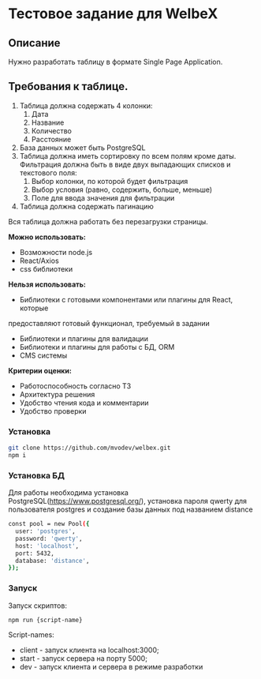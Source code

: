 # Тестовое задание для WelbeX

## Описание

Нужно разработать таблицу в формате Single Page Application.

## Требования к таблице.

1. Таблица должна содержать 4 колонки:
    1. Дата
    2. Название
    3. Количество
    4. Расстояние
2. База данных может быть PostgreSQL
3. Таблица должна иметь сортировку по всем полям кроме даты. Фильтрация должна быть в виде двух выпадающих списков и текстового поля:
    1. Выбор колонки, по которой будет фильтрация
    2. Выбор условия (равно, содержить, больше, меньше)
    3. Поле для ввода значения для фильтрации
4. Таблица должна содержать пагинацию

Вся таблица должна работать без перезагрузки страницы.

**Можно использовать:**

- Возможности node.js
- React/Axios
- css библиотеки

**Нельзя использовать:**

- Библиотеки с готовыми компонентами или плагины для React, которые

предоставляют готовый функционал, требуемый в задании

- Библиотеки и плагины для валидации
- Библиотеки и плагины для работы с БД, ORM
- CMS системы

**Критерии оценки:**

- Работоспособность согласно ТЗ
- Архитектура решения
- Удобство чтения кода и комментарии
- Удобство проверки

### Установка

```bash
git clone https://github.com/mvodev/welbex.git
npm i
```

### Установка БД
Для работы необходима установка PostgreSQL(https://www.postgresql.org/),
установка пароля qwerty для пользователя postgres и создание базы данных под названием
distance

```bash
const pool = new Pool({
  user: 'postgres',
  password: 'qwerty',
  host: 'localhost',
  port: 5432,
  database: 'distance',
});
```

### Запуск

Запуск скриптов:

```bash
npm run {script-name}
```

Script-names:

- client - запуск клиента на localhost:3000;
- start - запуск сервера на порту 5000;
- dev - запуск клиента и сервера в режиме разработки

